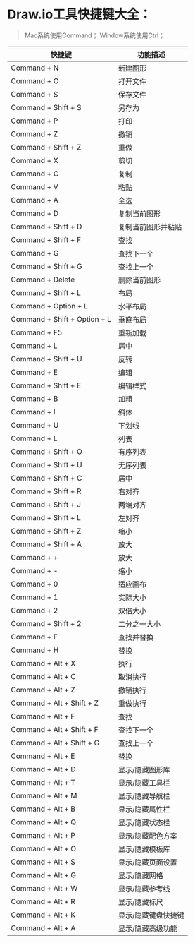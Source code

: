 # Draw.io工具快捷键大全：

> Mac系统使用Command； Window系统使用Ctrl；

| 快捷键                       | 功能描述            |
| ---------------------------- | ------------------- |
| Command + N                  | 新建图形            |
| Command + O                  | 打开文件            |
| Command + S                  | 保存文件            |
| Command + Shift + S          | 另存为              |
| Command + P                  | 打印                |
| Command + Z                  | 撤销                |
| Command + Shift + Z          | 重做                |
| Command + X                  | 剪切                |
| Command + C                  | 复制                |
| Command + V                  | 粘贴                |
| Command + A                  | 全选                |
| Command + D                  | 复制当前图形        |
| Command + Shift + D          | 复制当前图形并粘贴  |
| Command + Shift + F          | 查找                |
| Command + G                  | 查找下一个          |
| Command + Shift + G          | 查找上一个          |
| Command + Delete             | 删除当前图形        |
| Command + Shift + L          | 布局                |
| Command + Option + L         | 水平布局            |
| Command + Shift + Option + L | 垂直布局            |
| Command + F5                 | 重新加载            |
| Command + L                  | 居中                |
| Command + Shift + U          | 反转                |
| Command + E                  | 编辑                |
| Command + Shift + E          | 编辑样式            |
| Command + B                  | 加粗                |
| Command + I                  | 斜体                |
| Command + U                  | 下划线              |
| Command + L                  | 列表                |
| Command + Shift + O          | 有序列表            |
| Command + Shift + U          | 无序列表            |
| Command + Shift + C          | 居中                |
| Command + Shift + R          | 右对齐              |
| Command + Shift + J          | 两端对齐            |
| Command + Shift + L          | 左对齐              |
| Command + Shift + Z          | 缩小                |
| Command + Shift + A          | 放大                |
| Command + +                  | 放大                |
| Command + -                  | 缩小                |
| Command + 0                  | 适应画布            |
| Command + 1                  | 实际大小            |
| Command + 2                  | 双倍大小            |
| Command + Shift + 2          | 二分之一大小        |
| Command + F                  | 查找并替换          |
| Command + H                  | 替换                |
| Command + Alt + X            | 执行                |
| Command + Alt + C            | 取消执行            |
| Command + Alt + Z            | 撤销执行            |
| Command + Alt + Shift + Z    | 重做执行            |
| Command + Alt + F            | 查找                |
| Command + Alt + Shift + F    | 查找下一个          |
| Command + Alt + Shift + G    | 查找上一个          |
| Command + Alt + E            | 替换                |
| Command + Alt + D            | 显示/隐藏图形库     |
| Command + Alt + T            | 显示/隐藏工具栏     |
| Command + Alt + M            | 显示/隐藏导航栏     |
| Command + Alt + B            | 显示/隐藏属性栏     |
| Command + Alt + Q            | 显示/隐藏状态栏     |
| Command + Alt + P            | 显示/隐藏配色方案   |
| Command + Alt + O            | 显示/隐藏模板库     |
| Command + Alt + S            | 显示/隐藏页面设置   |
| Command + Alt + G            | 显示/隐藏网格       |
| Command + Alt + W            | 显示/隐藏参考线     |
| Command + Alt + R            | 显示/隐藏标尺       |
| Command + Alt + K            | 显示/隐藏键盘快捷键 |
| Command + Alt + A            | 显示/隐藏高级功能   |